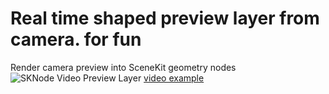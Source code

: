 Real time shaped preview layer from camera. for fun
================================

Render camera preview into SceneKit geometry nodes
![SKNode Video Preview Layer](https://github.com/artem-exd/camera-SceneKitShapeNode/blob/master/Screen%20Shot%202016-11-03%20at%206.54.03%20PM.png?raw=true)
[video example](https://youtu.be/YQn47GDyX94)
